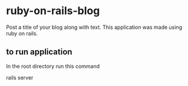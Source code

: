 # ruby-on-rails-blog

Post a title of your blog along with text. This application was made using ruby on rails.

## to run application
In the root directory run this command

rails server



